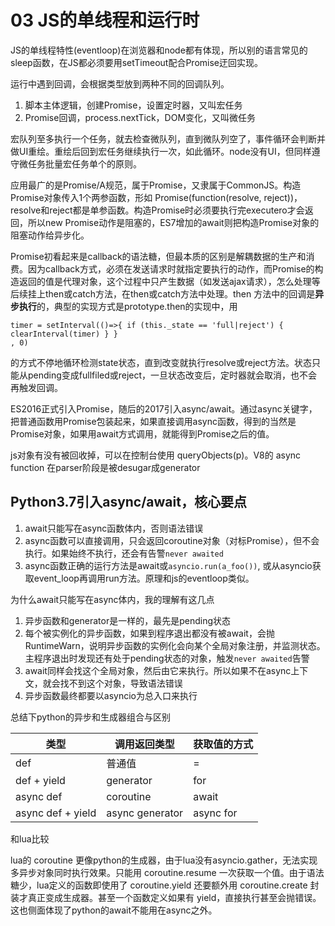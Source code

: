 # 03 JS的单线程和运行时

JS的单线程特性(eventloop)在浏览器和node都有体现，所以别的语言常见的sleep函数，在JS都必须要用setTimeout配合Promise迂回实现。

运行中遇到回调，会根据类型放到两种不同的回调队列。

1. 脚本主体逻辑，创建Promise，设置定时器，又叫宏任务
2. Promise回调，process.nextTick，DOM变化，又叫微任务

宏队列至多执行一个任务，就去检查微队列，直到微队列空了，事件循环会判断并做UI重绘。重绘后回到宏任务继续执行一次，如此循环。node没有UI，但同样遵守微任务批量宏任务单个的原则。

应用最广的是Promise/A规范，属于Promise，又隶属于CommonJS。构造Promise对象传入1个两参函数，形如 Promise(function(resolve, reject))，resolve和reject都是单参函数。构造Promise时必须要执行完executero才会返回，所以new Promise动作是阻塞的，ES7增加的await则把构造Promise对象的阻塞动作给异步化。

Promise初看起来是callback的语法糖，但最本质的区别是解耦数据的生产和消费。因为callback方式，必须在发送请求时就指定要执行的动作，而Promise的构造返回的值是代理对象，这个过程中只产生数据（如发送ajax请求），怎么处理等后续挂上then或catch方法，在then或catch方法中处理。then 方法中的回调是**异步执行**的，典型的实现方式是prototype.then的实现中，用

```
timer = setInterval(()=>{ if (this._state == 'full|reject') { clearInterval(timer) } }
, 0)
```

的方式不停地循环检测state状态，直到改变就执行resolve或reject方法。状态只能从pending变成fullfiled或reject，一旦状态改变后，定时器就会取消，也不会再触发回调。

ES2016正式引入Promise，随后的2017引入async/await。通过async关键字，把普通函数用Promise包装起来，如果直接调用async函数，得到的当然是Promise对象，如果用await方式调用，就能得到Promise之后的值。

js对象有没有被回收掉，可以在控制台使用 queryObjects(p)。V8的 async function 在parser阶段是被desugar成generator

## Python3.7引入async/await，核心要点

1. await只能写在async函数体内，否则语法错误
2. async函数可以直接调用，只会返回coroutine对象（对标Promise），但不会执行。如果始终不执行，还会有告警`never awaited`
3. async函数正确的运行方法是await或`asyncio.run(a_foo())`, 或从asyncio获取event_loop再调用run方法。原理和js的eventloop类似。

为什么await只能写在async体内，我的理解有这几点

1. 异步函数和generator是一样的，最先是pending状态
2. 每个被实例化的异步函数，如果到程序退出都没有被await，会抛RuntimeWarn，说明异步函数的实例化会向某个全局对象注册，并监测状态。主程序退出时发现还有处于pending状态的对象，触发`never awaited`告警
3. await同样会找这个全局对象，然后由它来执行。所以如果不在async上下文，就会找不到这个对象，导致语法错误
4. 异步函数最终都要以asyncio为总入口来执行

总结下python的异步和生成器组合与区别

| 类型 | 调用返回类型 | 获取值的方式 |
| ---- | ---- | ---- |
| def | 普通值 | = |
| def + yield | generator | for |
| async def | coroutine | await |
| async def + yield | async generator | async for |

和lua比较

lua的 coroutine 更像python的生成器，由于lua没有asyncio.gather，无法实现多异步对象同时执行效果。只能用 coroutine.resume 一次获取一个值。由于语法糖少，lua定义的函数即使用了 coroutine.yield 还要额外用 coroutine.create 封装才真正变成生成器。甚至一个函数定义如果有 yield，直接执行甚至会抛错误。这也侧面体现了python的await不能用在async之外。
